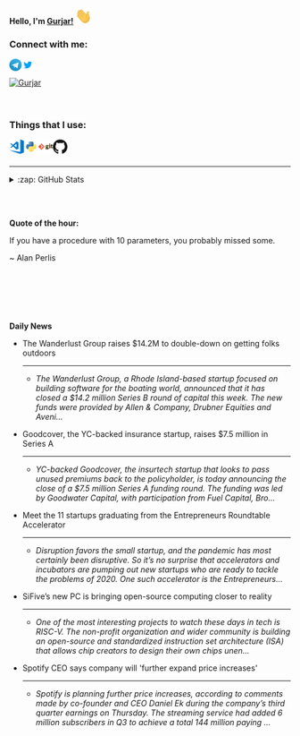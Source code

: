#### Hello, I'm [Gurjar!](https://GurjarKing.github.io) <img src="https://raw.githubusercontent.com/ABSphreak/ABSphreak/master/gifs/Hi.gif" width="30px"></h2>


### Connect with me:

[<img align="left" alt="Gurjar | Telegram" width="22px" src="https://raw.githubusercontent.com/github/explore/80688e429a7d4ef2fca1e82350fe8e3517d3494d/topics/telegram/telegram.png" />][Telegram]
[<img align="left" alt="Gurjar | Twitter" width="22px" src="https://raw.githubusercontent.com/github/explore/80688e429a7d4ef2fca1e82350fe8e3517d3494d/topics/twitter/twitter.png" />][Twitter]
<br >
<br >
<a href="https://github.com/GurjarKing"><img src="https://komarev.com/ghpvc/?username=GurjarKing" alt="Gurjar" /></a> <br />
<br />
<br />
<!-- <br >

![](https://visitor-badge.glitch.me/badge?page_id=GurjarKing)

<br /> -->

### Things that I use:

[<img align="left" alt="Visual Studio Code" width="26px" src="https://raw.githubusercontent.com/github/explore/80688e429a7d4ef2fca1e82350fe8e3517d3494d/topics/visual-studio-code/visual-studio-code.png" />][VSCode]
[<img align="left" alt="Python" width="26px" src="https://raw.githubusercontent.com/github/explore/80688e429a7d4ef2fca1e82350fe8e3517d3494d/topics/python/python.png" />][Python]
[<img align="left" alt="Git" width="26px" src="https://raw.githubusercontent.com/github/explore/80688e429a7d4ef2fca1e82350fe8e3517d3494d/topics/git/git.png" />][Git]
[<img align="left" alt="GitHub" width="26px" src="https://raw.githubusercontent.com/github/explore/78df643247d429f6cc873026c0622819ad797942/topics/github/github.png" />][Github]

<br />
<br />

---
<details>
  <summary>:zap: GitHub Stats</summary>

<img align="left" alt="Gurjar's Github Stats" src="https://github-readme-stats.vercel.app/api?username=GurjarKing&show_icons=true&hide_border=true&count_private=true&include_all_commit=true&theme=algolia" />

</details>

<!-- ### 🔔 My latest tweet
<a href="https://twitter.com/Gurjar_King43" target="_blank">
	<img src="https://github.com/GurjarKing/GurjarKing/raw/master/tweet.png" width="70%" align="center" alt="Click to view on Twitter" title="My latest tweet, as an image"/>
</a> -->
<br>

<pre>

</pre>

**Quote of the hour:**

If you have a procedure with 10 parameters, you probably missed some.

~ Alan Perlis
<pre>

</pre>
<br>
<pre>


</pre>
<strong>Daily News</strong>
  
  - The Wanderlust Group raises $14.2M to double-down on getting folks outdoors
     <hr/>
     
      - *The Wanderlust Group, a Rhode Island-based startup focused on building software for the boating world, announced that it has closed a $14.2 million Series B round of capital this week. The new funds were provided by Allen & Company, Drubner Equities and Aveni…*
     
  - Goodcover, the YC-backed insurance startup, raises $7.5 million in Series A
      <hr/>
      
      - *YC-backed Goodcover, the insurtech startup that looks to pass unused premiums back to the policyholder, is today announcing the close of a $7.5 million Series A funding round. The funding was led by Goodwater Capital, with participation from Fuel Capital, Bro…*
      
  - Meet the 11 startups graduating from the Entrepreneurs Roundtable Accelerator
      <hr/>
      
      - *Disruption favors the small startup, and the pandemic has most certainly been disruptive. So it’s no surprise that accelerators and incubators are pumping out new startups who are ready to tackle the problems of 2020. One such accelerator is the Entrepreneurs…*
      
  - SiFive’s new PC is bringing open-source computing closer to reality
      <hr/>
      
      - *One of the most interesting projects to watch these days in tech is RISC-V. The non-profit organization and wider community is building an open-source and standardized instruction set architecture (ISA) that allows chip creators to design their own chips unen…*
       
  - Spotify CEO says company will 'further expand price increases'
      <hr/>
       
       - *Spotify is planning further price increases, according to comments made by co-founder and CEO Daniel Ek during the company’s third quarter earnings on Thursday. The streaming service had added 6 million subscribers in Q3 to achieve a total 144 million paying …*
      

<br />

[VSCode]: https://code.visualstudio.com/
[Python]: https://www.python.org/
[Git]: https://git-scm.com/
[Github]: https://github.com/
[Telegram]: https://t.me/Gurjar_King/
[Twitter]: https://twitter.com/Gurjar_King43/
